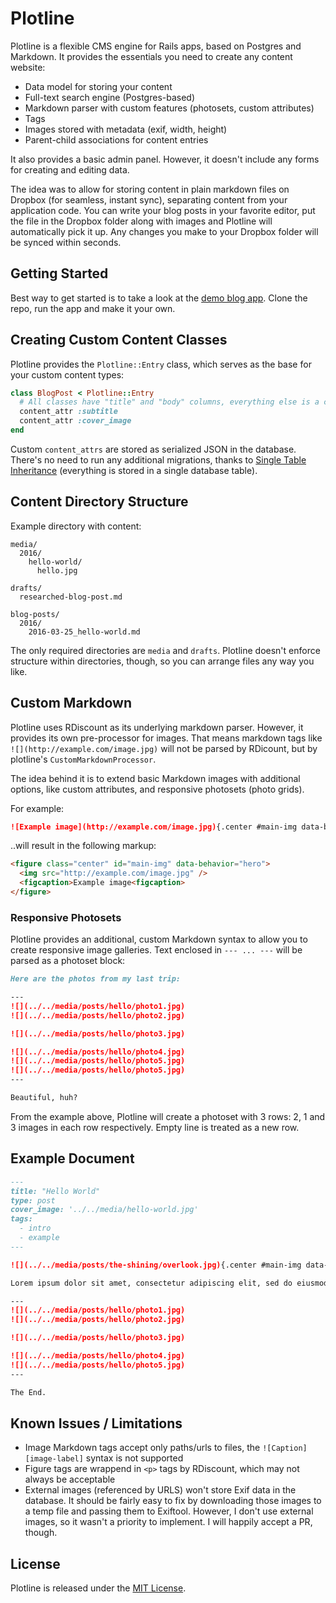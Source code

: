 # Plotline

Plotline is a flexible CMS engine for Rails apps, based on Postgres and Markdown. It provides the essentials you need to create any content website:

* Data model for storing your content
* Full-text search engine (Postgres-based)
* Markdown parser with custom features (photosets, custom attributes)
* Tags
* Images stored with metadata (exif, width, height)
* Parent-child associations for content entries

It also provides a basic admin panel. However, it doesn't include any forms for creating and editing data.

The idea was to allow for storing content in plain markdown files on Dropbox (for seamless, instant sync), separating content from your application code. You can write your blog posts in your favorite editor, put the file in the Dropbox folder along with images and Plotline will automatically pick it up. Any changes you make to your Dropbox folder will be synced within seconds.

## Getting Started

Best way to get started is to take a look at the [demo blog app](https://github.com/pch/plotline-demo-blog). Clone the repo, run the app and make it your own.

## Creating Custom Content Classes

Plotline provides the `Plotline::Entry` class, which serves as the base for your custom content types:

```ruby
class BlogPost < Plotline::Entry
  # All classes have "title" and "body" columns, everything else is a content_attr:
  content_attr :subtitle
  content_attr :cover_image
end
```

Custom `content_attrs` are stored as serialized JSON in the database. There's no need to run any additional migrations, thanks to [Single Table Inheritance](http://api.rubyonrails.org/classes/ActiveRecord/Inheritance.html) (everything is stored in a single database table).

## Content Directory Structure

Example directory with content:

```
media/
  2016/
    hello-world/
      hello.jpg

drafts/
  researched-blog-post.md

blog-posts/
  2016/
    2016-03-25_hello-world.md
```

The only required directories are `media` and `drafts`. Plotline doesn't enforce structure within directories, though, so you can arrange files any way you like.

## Custom Markdown

Plotline uses RDiscount as its underlying markdown parser. However, it provides its own pre-processor for images. That means markdown tags like `![](http://example.com/image.jpg)` will not be parsed by RDicount, but by plotline's `CustomMarkdownProcessor`.

The idea behind it is to extend basic Markdown images with additional options, like custom attributes, and responsive photosets (photo grids).

For example:

```markdown
![Example image](http://example.com/image.jpg){.center #main-img data-behavior=hero}
```

..will result in the following markup:

```html
<figure class="center" id="main-img" data-behavior="hero">
  <img src="http://example.com/image.jpg" />
  <figcaption>Example image<figcaption>
</figure>
```

### Responsive Photosets

Plotline provides an additional, custom Markdown syntax to allow you to create responsive image galleries. Text enclosed in `--- ... ---` will be parsed as a photoset block:

```markdown
Here are the photos from my last trip:

---
![](../../media/posts/hello/photo1.jpg)
![](../../media/posts/hello/photo2.jpg)

![](../../media/posts/hello/photo3.jpg)

![](../../media/posts/hello/photo4.jpg)
![](../../media/posts/hello/photo5.jpg)
![](../../media/posts/hello/photo5.jpg)
---

Beautiful, huh?
```

From the example above, Plotline will create a photoset with 3 rows: 2, 1 and 3 images in each row respectively. Empty line is treated as a new row.

## Example Document

```markdown
---
title: "Hello World"
type: post
cover_image: '../../media/hello-world.jpg'
tags:
  - intro
  - example
---

![](../../media/posts/the-shining/overlook.jpg){.center #main-img data-behavior=hero}

Lorem ipsum dolor sit amet, consectetur adipiscing elit, sed do eiusmod tempor incididunt ut labore et dolore magna aliqua. Ut enim ad minim veniam, quis nostrud exercitation ullamco laboris nisi ut aliquip ex ea commodo consequat. Duis aute irure dolor in reprehenderit in voluptate velit esse cillum dolore eu fugiat nulla pariatur. Excepteur sint occaecat cupidatat non proident, sunt in culpa qui officia deserunt mollit anim id est laborum.

---
![](../../media/posts/hello/photo1.jpg)
![](../../media/posts/hello/photo2.jpg)

![](../../media/posts/hello/photo3.jpg)

![](../../media/posts/hello/photo4.jpg)
![](../../media/posts/hello/photo5.jpg)
---

The End.
```

## Known Issues / Limitations

* Image Markdown tags accept only paths/urls to files, the `![Caption][image-label]` syntax is not supported
* Figure tags are wrappend in `<p>` tags by RDiscount, which may not always be acceptable
* External images (referenced by URLS) won't store Exif data in the database.  It should be fairly easy to fix by downloading those images to a temp file and passing them to Exiftool. However, I don't use external images, so it wasn't a priority to implement. I will happily accept a PR, though.

## License

Plotline is released under the [MIT License](http://www.opensource.org/licenses/MIT).
